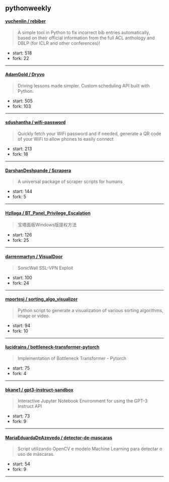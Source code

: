 ## pythonweekly

#### [yuchenlin / rebiber](https://github.com/yuchenlin/rebiber)

> A simple tool in Python to fix incorrect bib entries automatically, based on their official information from the full ACL anthology and DBLP (for ICLR and other conferences)!

+ start: 518
+ fork: 22

----


#### [AdamGold / Dryvo](https://github.com/AdamGold/Dryvo)

> Driving lessons made simpler. Custom scheduling API built with Python.

+ start: 505
+ fork: 103

----


#### [sdushantha / wifi-password](https://github.com/sdushantha/wifi-password)

> Quickly fetch your WiFi password and if needed, generate a QR code of your WiFi to allow phones to easily connect

+ start: 213
+ fork: 18

----


#### [DarshanDeshpande / Scrapera](https://github.com/DarshanDeshpande/Scrapera)

> A universal package of scraper scripts for humans

+ start: 144
+ fork: 5

----


#### [Hzllaga / BT_Panel_Privilege_Escalation](https://github.com/Hzllaga/BT_Panel_Privilege_Escalation)

> 宝塔面板Windows版提权方法

+ start: 126
+ fork: 25

----


#### [darrenmartyn / VisualDoor](https://github.com/darrenmartyn/VisualDoor)

> SonicWall SSL-VPN Exploit

+ start: 100
+ fork: 24

----


#### [mportesi / sorting_algo_visualizer](https://github.com/mportesi/sorting_algo_visualizer)

> Python script to generate a visualization of various sorting algorithms, image or video.

+ start: 94
+ fork: 10

----


#### [lucidrains / bottleneck-transformer-pytorch](https://github.com/lucidrains/bottleneck-transformer-pytorch)

> Implementation of Bottleneck Transformer - Pytorch

+ start: 75
+ fork: 4

----


#### [bkane1 / gpt3-instruct-sandbox](https://github.com/bkane1/gpt3-instruct-sandbox)

> Interactive Jupyter Notebook Environment for using the GPT-3 Instruct API

+ start: 73
+ fork: 9

----


#### [MariaEduardaDeAzevedo / detector-de-mascaras](https://github.com/MariaEduardaDeAzevedo/detector-de-mascaras)

> Script utilizando OpenCV e modelo Machine Learning para detectar o uso de máscaras.

+ start: 54
+ fork: 9

----

